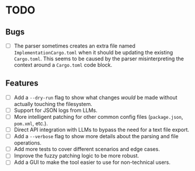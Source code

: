 # TODO

## Bugs

- [ ] The parser sometimes creates an extra file named `ImplementationCargo.toml` when it should be updating the existing `Cargo.toml`. This seems to be caused by the parser misinterpreting the context around a `Cargo.toml` code block.

## Features

- [ ] Add a `--dry-run` flag to show what changes *would* be made without actually touching the filesystem.
- [ ] Support for JSON logs from LLMs.
- [ ] More intelligent patching for other common config files (`package.json`, `pom.xml`, etc.).
- [ ] Direct API integration with LLMs to bypass the need for a text file export.
- [ ] Add a `--verbose` flag to show more details about the parsing and file operations.
- [ ] Add more tests to cover different scenarios and edge cases.
- [ ] Improve the fuzzy patching logic to be more robust.
- [ ] Add a GUI to make the tool easier to use for non-technical users.
